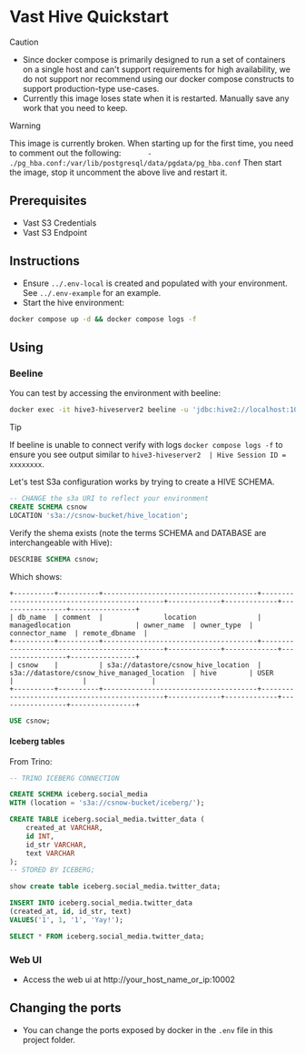 # Vast Hive Quickstart


> [!CAUTION]
> - Since docker compose is primarily designed to run a set of containers on a single host and can't support requirements for high availability, we do not support nor recommend using our docker compose constructs to support production-type use-cases.
> - Currently this image loses state when it is restarted.  Manually save any work that you need to keep.

> [!WARNING]
> This image is currently broken.  When starting up for the first time, you need to comment out the following:
> `      - ./pg_hba.conf:/var/lib/postgresql/data/pgdata/pg_hba.conf`
> Then start the image, stop it uncomment the above live and restart it.

## Prerequisites

- Vast S3 Credentials
- Vast S3 Endpoint

## Instructions

- Ensure `../.env-local` is created and populated with your environment.  See `../.env-example` for an example.
- Start the hive environment:

```bash
docker compose up -d && docker compose logs -f
```

## Using

### Beeline

You can test by accessing the environment with beeline:

```bash
docker exec -it hive3-hiveserver2 beeline -u 'jdbc:hive2://localhost:10000/'
```

> [!TIP]
> If beeline is unable to connect verify with logs `docker compose logs -f` to ensure you see output similar to `hive3-hiveserver2  | Hive Session ID = xxxxxxxx`.

Let's test S3a configuration works by trying to create a HIVE SCHEMA.

```sql
-- CHANGE the s3a URI to reflect your environment
CREATE SCHEMA csnow 
LOCATION 's3a://csnow-bucket/hive_location';
```

Verify the shema exists (note the terms SCHEMA and DATABASE are interchangeable with Hive):


```sql
DESCRIBE SCHEMA csnow;
```

Which shows:

```
+----------+----------+--------------------------------------+----------------------------------------------+-------------+-------------+-----------------+----------------+
| db_name  | comment  |               location               |               managedlocation                | owner_name  | owner_type  | connector_name  | remote_dbname  |
+----------+----------+--------------------------------------+----------------------------------------------+-------------+-------------+-----------------+----------------+
| csnow    |          | s3a://datastore/csnow_hive_location  | s3a://datastore/csnow_hive_managed_location  | hive        | USER        |                 |                |
+----------+----------+--------------------------------------+----------------------------------------------+-------------+-------------+-----------------+----------------+
```

```sql
USE csnow;
```

#### Iceberg tables

From Trino:

```sql
-- TRINO ICEBERG CONNECTION

CREATE SCHEMA iceberg.social_media
WITH (location = 's3a://csnow-bucket/iceberg/');

CREATE TABLE iceberg.social_media.twitter_data (
    created_at VARCHAR,
    id INT,
    id_str VARCHAR,
    text VARCHAR
);
-- STORED BY ICEBERG;

show create table iceberg.social_media.twitter_data;

INSERT INTO iceberg.social_media.twitter_data
(created_at, id, id_str, text)
VALUES('1', 1, '1', 'Yay!');

SELECT * FROM iceberg.social_media.twitter_data;
```

### Web UI

- Access the web ui at http://your_host_name_or_ip:10002

## Changing the ports

- You can change the ports exposed by docker in the `.env` file in this project folder.
